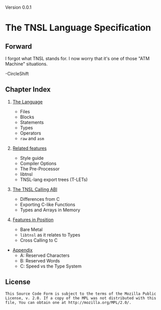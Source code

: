Version 0.0.1
# The TNSL Language Specification

## Forward

I forgot what TNSL stands for.  I now worry that it's one of those "ATM Machine" situations.

-CircleShift

## Chapter Index

1. [The Language](./1.md)

	- Files
	- Blocks
	- Statements
	- Types
	- Operators
	- `raw` and `asm`

2. [Related features](./2.md)

	- Style guide
	- Compiler Options
	- The Pre-Processor
	- libtnsl
	- TNSL-lang export trees (T-LETs)

3. [The TNSL Calling ABI](./3.md)

	- Differences from C
	- Exporting C-like Functions
	- Types and Arrays in Memory

4. [Features in Position](./4.md)

	- Bare Metal
	- `libtnsl` as it relates to Types
	- Cross Calling to C

- [Appendix](./Appendices.md)
	- A: Reserved Characters
	- B: Reserved Words
	- C: Speed vs the Type System

## License

	This Source Code Form is subject to the terms of the Mozilla Public
	License, v. 2.0. If a copy of the MPL was not distributed with this
	file, You can obtain one at http://mozilla.org/MPL/2.0/.
